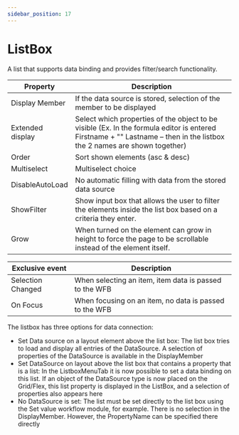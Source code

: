 ```yaml
---
sidebar_position: 17
---
```

# ListBox

A list that supports data binding and provides filter/search functionality.

| **Property** | **Description** |
| --- | --- |
| Display Member | If the data source is stored, selection of the member to be displayed |
| Extended display | Select which properties of the object to be visible (Ex. In the formula editor is entered Firstname + "" Lastname – then in the listbox the 2 names are shown together) |
| Order | Sort shown elements (asc & desc) |
| Multiselect | Multiselect choice |
| DisableAutoLoad | No automatic filling with data from the stored data source |
| ShowFilter | Show input box that allows the user to filter the elements inside the list box based on a criteria they enter. |
| Grow | When turned on the element can grow in height to force the page to be scrollable instead of the element itself. |

| Exclusive event | Description |
| --- | --- |
| Selection Changed | When selecting an item, item data is passed to the WFB |
| On Focus | When focusing on an item, no data is passed to the WFB |

The listbox has three options for data connection:

- Set Data source on a layout element above the list box: The list box tries to load and display all entries of the DataSource. A selection of properties of the DataSource is available in the DisplayMember
- Set DataSource on layout above the list box that contains a property that is a list: In the ListboxMenuTab it is now possible to set a data binding on this list. If an object of the DataSource type is now placed on the Grid/Flex, this list property is displayed in the ListBox, and a selection of properties also appears here
- No DataSource is set: The list must be set directly to the list box using the Set value workflow module, for example. There is no selection in the DisplayMember. However, the PropertyName can be specified there directly
